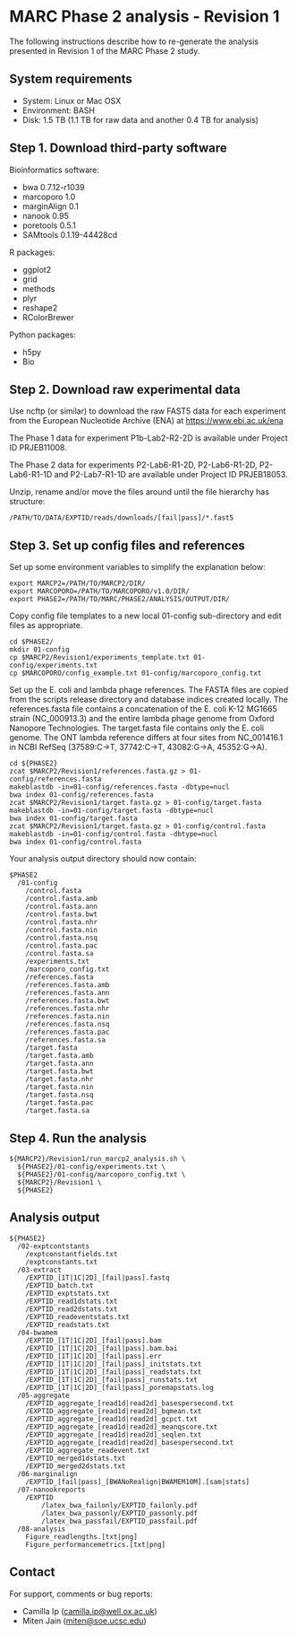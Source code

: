 # MARC Phase 2 analysis - Revision 1

The following instructions describe how to re-generate the analysis
presented in Revision 1 of the MARC Phase 2 study.

## System requirements

- System: Linux or Mac OSX
- Environment: BASH
- Disk: 1.5 TB (1.1 TB for raw data and another 0.4 TB for analysis)

## Step 1. Download third-party software

Bioinformatics software:
- bwa 0.7.12-r1039
- marcoporo 1.0
- marginAlign 0.1
- nanook 0.95
- poretools 0.5.1
- SAMtools 0.1.19-44428cd

R packages:
- ggplot2
- grid
- methods
- plyr
- reshape2
- RColorBrewer

Python packages:
- h5py
- Bio

## Step 2. Download raw experimental data

Use ncftp (or similar) to download the raw FAST5 data for each experiment from the
European Nucleotide Archive (ENA) at https://www.ebi.ac.uk/ena

The Phase 1 data for experiment P1b-Lab2-R2-2D is available under Project ID PRJEB11008.

The Phase 2 data for experiments P2-Lab6-R1-2D, P2-Lab6-R1-2D, P2-Lab6-R1-1D and P2-Lab7-R1-1D
are available under Project ID PRJEB18053.

Unzip, rename and/or move the files around until the file hierarchy has structure:
```
/PATH/TO/DATA/EXPTID/reads/downloads/[fail|pass]/*.fast5
```

## Step 3. Set up config files and references

Set up some environment variables to simplify the explanation below:
```
export MARCP2=/PATH/TO/MARCP2/DIR/
export MARCOPORO=/PATH/TO/MARCOPORO/v1.0/DIR/
export PHASE2=/PATH/TO/MARC/PHASE2/ANALYSIS/OUTPUT/DIR/
```

Copy config file templates to a new local 01-config sub-directory and edit files as appropriate.
```
cd $PHASE2/
mkdir 01-config
cp $MARCP2/Revision1/experiments_template.txt 01-config/experiments.txt
cp $MARCOPORO/config_example.txt 01-config/marcoporo_config.txt
```

Set up the E. coli and lambda phage references. The FASTA files are copied from the scripts release directory and database indices created locally. The references.fasta file contains a concatenation of the E. coli K-12 MG1665 strain (NC_000913.3) and the entire lambda phage genome from Oxford Nanopore Technologies. The target.fasta file contains only the E. coli genome. The ONT lambda reference differs at four sites from NC_001416.1 in NCBI RefSeq (37589:C->T, 37742:C->T, 43082:G->A, 45352:G->A).

```
cd ${PHASE2}
zcat $MARCP2/Revision1/references.fasta.gz > 01-config/references.fasta
makeblastdb -in=01-config/references.fasta -dbtype=nucl
bwa index 01-config/references.fasta
zcat $MARCP2/Revision1/target.fasta.gz > 01-config/target.fasta
makeblastdb -in=01-config/target.fasta -dbtype=nucl
bwa index 01-config/target.fasta
zcat $MARCP2/Revision1/target.fasta.gz > 01-config/control.fasta
makeblastdb -in=01-config/control.fasta -dbtype=nucl
bwa index 01-config/control.fasta
```

Your analysis output directory should now contain:
```
$PHASE2
  /01-config
    /control.fasta
    /control.fasta.amb
    /control.fasta.ann
    /control.fasta.bwt
    /control.fasta.nhr
    /control.fasta.nin
    /control.fasta.nsq
    /control.fasta.pac
    /control.fasta.sa
    /experiments.txt
    /marcoporo_config.txt
    /references.fasta
    /references.fasta.amb
    /references.fasta.ann
    /references.fasta.bwt
    /references.fasta.nhr
    /references.fasta.nin
    /references.fasta.nsq
    /references.fasta.pac
    /references.fasta.sa
    /target.fasta
    /target.fasta.amb
    /target.fasta.ann
    /target.fasta.bwt
    /target.fasta.nhr
    /target.fasta.nin
    /target.fasta.nsq
    /target.fasta.pac
    /target.fasta.sa
```

## Step 4. Run the analysis

```
${MARCP2}/Revision1/run_marcp2_analysis.sh \
  ${PHASE2}/01-config/experiments.txt \
  ${PHASE2}/01-config/marcoporo_config.txt \
  ${MARCP2}/Revision1 \
  ${PHASE2}
```

## Analysis output

```
${PHASE2}
  /02-exptcontstants
    /exptconstantfields.txt
    /exptconstants.txt
  /03-extract
    /EXPTID_[1T|1C|2D]_[fail|pass].fastq
    /EXPTID_batch.txt
    /EXPTID_exptstats.txt
    /EXPTID_read1dstats.txt
    /EXPTID_read2dstats.txt
    /EXPTID_readeventstats.txt
    /EXPTID_readstats.txt
  /04-bwamem
    /EXPTID_[1T|1C|2D]_[fail|pass].bam
    /EXPTID_[1T|1C|2D]_[fail|pass].bam.bai
    /EXPTID_[1T|1C|2D]_[fail|pass].err
    /EXPTID_[1T|1C|2D]_[fail|pass]_initstats.txt
    /EXPTID_[1T|1C|2D]_[fail|pass]_readstats.txt
    /EXPTID_[1T|1C|2D]_[fail|pass]_runstats.txt
    /EXPTID_[1T|1C|2D]_[fail|pass]_poremapstats.log
  /05-aggregate
    /EXPTID_aggregate_[read1d|read2d]_basespersecond.txt
    /EXPTID_aggregate_[read1d|read2d]_bqmean.txt
    /EXPTID_aggregate_[read1d|read2d]_gcpct.txt
    /EXPTID_aggregate_[read1d|read2d]_meanqscore.txt
    /EXPTID_aggregate_[read1d|read2d]_seqlen.txt
    /EXPTID_aggregate_[read1d|read2d]_basespersecond.txt
    /EXPTID_aggregate_readevent.txt
    /EXPTID_merged1dstats.txt
    /EXPTID_merged2dstats.txt
  /06-marginalign
    /EXPTID_[fail|pass]_[BWANoRealign|BWAMEM10M].[sam|stats]
  /07-nanookreports
    /EXPTID
        /latex_bwa_failonly/EXPTID_failonly.pdf
        /latex_bwa_passonly/EXPTID_passonly.pdf
        /latex_bwa_passfail/EXPTID_passfail.pdf
  /08-analysis
    Figure_readlengths.[txt|png]
    Figure_performancemetrics.[txt|png]
```

## Contact

For support, comments or bug reports:

- Camilla Ip (camilla.ip@well.ox.ac.uk)
- Miten Jain (miten@soe.ucsc.edu)

